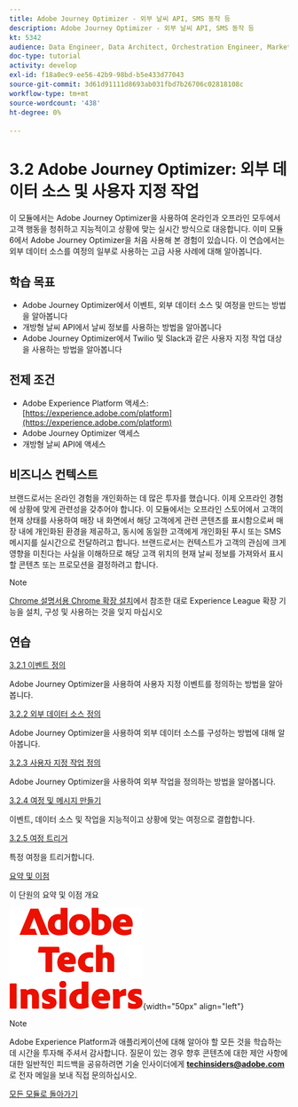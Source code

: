 ```yaml
---
title: Adobe Journey Optimizer - 외부 날씨 API, SMS 동작 등
description: Adobe Journey Optimizer - 외부 날씨 API, SMS 동작 등
kt: 5342
audience: Data Engineer, Data Architect, Orchestration Engineer, Marketer
doc-type: tutorial
activity: develop
exl-id: f18a0ec9-ee56-42b9-98bd-b5e433d77043
source-git-commit: 3d61d91111d8693ab031fbd7b26706c02818108c
workflow-type: tm+mt
source-wordcount: '438'
ht-degree: 0%

---
```


# 3.2 Adobe Journey Optimizer: 외부 데이터 소스 및 사용자 지정 작업

이 모듈에서는 Adobe Journey Optimizer을 사용하여 온라인과 오프라인 모두에서 고객 행동을 청취하고 지능적이고 상황에 맞는 실시간 방식으로 대응합니다. 이미 모듈 6에서 Adobe Journey Optimizer을 처음 사용해 본 경험이 있습니다. 이 연습에서는 외부 데이터 소스를 여정의 일부로 사용하는 고급 사용 사례에 대해 알아봅니다.

## 학습 목표

- Adobe Journey Optimizer에서 이벤트, 외부 데이터 소스 및 여정을 만드는 방법을 알아봅니다
- 개방형 날씨 API에서 날씨 정보를 사용하는 방법을 알아봅니다
- Adobe Journey Optimizer에서 Twilio 및 Slack과 같은 사용자 지정 작업 대상을 사용하는 방법을 알아봅니다

## 전제 조건

- Adobe Experience Platform 액세스: [https://experience.adobe.com/platform](https://experience.adobe.com/platform)
- Adobe Journey Optimizer 액세스
- 개방형 날씨 API에 액세스

## 비즈니스 컨텍스트

브랜드로서는 온라인 경험을 개인화하는 데 많은 투자를 했습니다. 이제 오프라인 경험에 상황에 맞게 관련성을 갖추어야 합니다.
이 모듈에서는 오프라인 스토어에서 고객의 현재 상태를 사용하여 매장 내 화면에서 해당 고객에게 관련 콘텐츠를 표시함으로써 매장 내에 개인화된 환경을 제공하고, 동시에 동일한 고객에게 개인화된 푸시 또는 SMS 메시지를 실시간으로 전달하려고 합니다.
브랜드로서는 컨텍스트가 고객의 관심에 크게 영향을 미친다는 사실을 이해하므로 해당 고객 위치의 현재 날씨 정보를 가져와서 표시할 콘텐츠 또는 프로모션을 결정하려고 합니다.

>[!NOTE]
>
>[Chrome 설명서용 Chrome 확장 설치](../../../getting-started/gettingstarted/ex1.md)에서 참조한 대로 Experience League 확장 기능을 설치, 구성 및 사용하는 것을 잊지 마십시오

## 연습

[3.2.1 이벤트 정의](./ex1.md)

Adobe Journey Optimizer을 사용하여 사용자 지정 이벤트를 정의하는 방법을 알아봅니다.

[3.2.2 외부 데이터 소스 정의](./ex2.md)

Adobe Journey Optimizer을 사용하여 외부 데이터 소스를 구성하는 방법에 대해 알아봅니다.

[3.2.3 사용자 지정 작업 정의](./ex3.md)

Adobe Journey Optimizer을 사용하여 외부 작업을 정의하는 방법을 알아봅니다.

[3.2.4 여정 및 메시지 만들기](./ex4.md)

이벤트, 데이터 소스 및 작업을 지능적이고 상황에 맞는 여정으로 결합합니다.

[3.2.5 여정 트리거](./ex5.md)

특정 여정을 트리거합니다.

[요약 및 이점](./summary.md)

이 단원의 요약 및 이점 개요

![기술 내부자](./../../../../assets/images/techinsiders.png){width="50px" align="left"}

>[!NOTE]
>
>Adobe Experience Platform과 애플리케이션에 대해 알아야 할 모든 것을 학습하는 데 시간을 투자해 주셔서 감사합니다. 질문이 있는 경우 향후 콘텐츠에 대한 제안 사항에 대한 일반적인 피드백을 공유하려면 기술 인사이더에게 **techinsiders@adobe.com**&#x200B;로 전자 메일을 보내 직접 문의하십시오.

[모든 모듈로 돌아가기](./../../../../overview.md)
